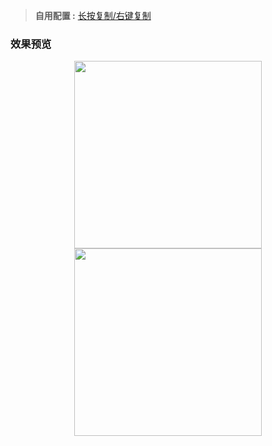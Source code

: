 > **自用配置 :** [长按复制/右键复制](https://raw.githubusercontent.com/Trovoy/Troy/main/Loon%20for%20myself/Loon.conf)<br>

### 效果预览
<p align="center">
<img src="https://raw.githubusercontent.com/Trovoy/Troy/main/Conf/Loon3.0%20(1).JPEG" width="300"></img>
<img src="https://raw.githubusercontent.com/Trovoy/Troy/main/Conf/Loon3.0%20(2).JPEG" width="300"></img>
</p>
